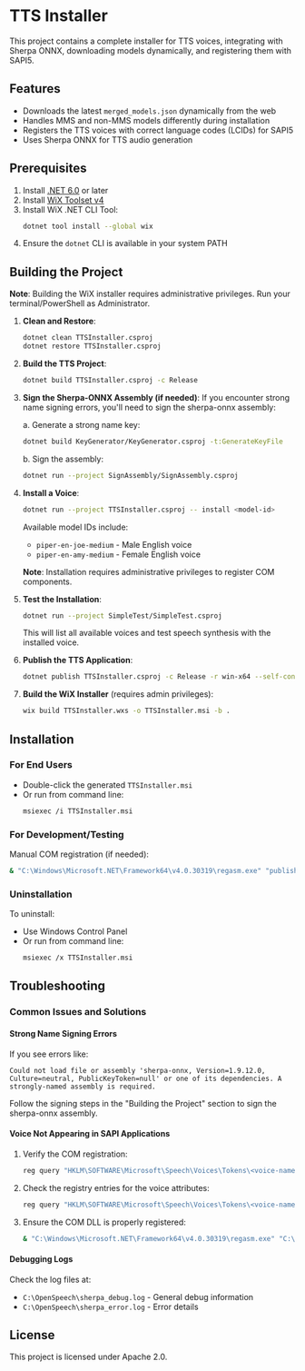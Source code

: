 # TTS Installer

This project contains a complete installer for TTS voices, integrating with Sherpa ONNX, downloading models dynamically, and registering them with SAPI5.

## Features
- Downloads the latest `merged_models.json` dynamically from the web
- Handles MMS and non-MMS models differently during installation
- Registers the TTS voices with correct language codes (LCIDs) for SAPI5
- Uses Sherpa ONNX for TTS audio generation

## Prerequisites
1. Install [.NET 6.0](https://dotnet.microsoft.com/en-us/download) or later
2. Install [WiX Toolset v4](https://wixtoolset.org/docs/intro/)
3. Install WiX .NET CLI Tool:
   ```bash
   dotnet tool install --global wix
   ```
4. Ensure the `dotnet` CLI is available in your system PATH

## Building the Project

**Note**: Building the WiX installer requires administrative privileges. Run your terminal/PowerShell as Administrator.

1. **Clean and Restore**:
   ```bash
   dotnet clean TTSInstaller.csproj
   dotnet restore TTSInstaller.csproj
   ```

2. **Build the TTS Project**:
   ```bash
   dotnet build TTSInstaller.csproj -c Release
   ```

3. **Sign the Sherpa-ONNX Assembly (if needed)**:
   If you encounter strong name signing errors, you'll need to sign the sherpa-onnx assembly:
   
   a. Generate a strong name key:
   ```bash
   dotnet build KeyGenerator/KeyGenerator.csproj -t:GenerateKeyFile
   ```
   
   b. Sign the assembly:
   ```bash
   dotnet run --project SignAssembly/SignAssembly.csproj
   ```

4. **Install a Voice**:
   ```bash
   dotnet run --project TTSInstaller.csproj -- install <model-id>
   ```
   
   Available model IDs include:
   - `piper-en-joe-medium` - Male English voice
   - `piper-en-amy-medium` - Female English voice
   
   **Note**: Installation requires administrative privileges to register COM components.

5. **Test the Installation**:
   ```bash
   dotnet run --project SimpleTest/SimpleTest.csproj
   ```
   
   This will list all available voices and test speech synthesis with the installed voice.

6. **Publish the TTS Application**:
   ```bash
   dotnet publish TTSInstaller.csproj -c Release -r win-x64 --self-contained true /p:PublishSingleFile=true
   ```

7. **Build the WiX Installer** (requires admin privileges):
   ```bash
   wix build TTSInstaller.wxs -o TTSInstaller.msi -b .
   ```

## Installation

### For End Users
- Double-click the generated `TTSInstaller.msi`
- Or run from command line:
  ```bash
  msiexec /i TTSInstaller.msi
  ```

### For Development/Testing
Manual COM registration (if needed):
```bash
& "C:\Windows\Microsoft.NET\Framework64\v4.0.30319\regasm.exe" "publish\OpenSpeechTTS.dll" /codebase
```

### Uninstallation
To uninstall:
- Use Windows Control Panel
- Or run from command line:
  ```bash
  msiexec /x TTSInstaller.msi
  ```

## Troubleshooting

### Common Issues and Solutions

#### Strong Name Signing Errors
If you see errors like:
```
Could not load file or assembly 'sherpa-onnx, Version=1.9.12.0, Culture=neutral, PublicKeyToken=null' or one of its dependencies. A strongly-named assembly is required.
```

Follow the signing steps in the "Building the Project" section to sign the sherpa-onnx assembly.

#### Voice Not Appearing in SAPI Applications
1. Verify the COM registration:
   ```bash
   reg query "HKLM\SOFTWARE\Microsoft\Speech\Voices\Tokens\<voice-name>" /s
   ```
   
2. Check the registry entries for the voice attributes:
   ```bash
   reg query "HKLM\SOFTWARE\Microsoft\Speech\Voices\Tokens\<voice-name>\Attributes" /s
   ```

3. Ensure the COM DLL is properly registered:
   ```bash
   & "C:\Windows\Microsoft.NET\Framework64\v4.0.30319\regasm.exe" "C:\Program Files\OpenAssistive\OpenSpeech\OpenSpeechTTS.dll" /codebase
   ```

#### Debugging Logs
Check the log files at:
- `C:\OpenSpeech\sherpa_debug.log` - General debug information
- `C:\OpenSpeech\sherpa_error.log` - Error details

## License
This project is licensed under Apache 2.0.
